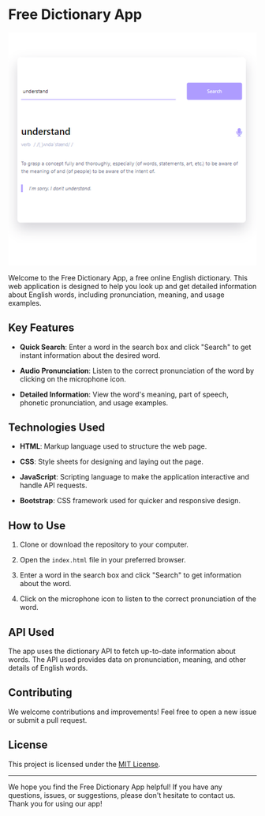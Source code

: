 # Free Dictionary App

![App Screenshot](assets/screen.png)

Welcome to the Free Dictionary App, a free online English dictionary. This web application is designed to help you look up and get detailed information about English words, including pronunciation, meaning, and usage examples.

## Key Features

- **Quick Search**: Enter a word in the search box and click "Search" to get instant information about the desired word.
  
- **Audio Pronunciation**: Listen to the correct pronunciation of the word by clicking on the microphone icon.

- **Detailed Information**: View the word's meaning, part of speech, phonetic pronunciation, and usage examples.

## Technologies Used

- **HTML**: Markup language used to structure the web page.
  
- **CSS**: Style sheets for designing and laying out the page.
  
- **JavaScript**: Scripting language to make the application interactive and handle API requests.

- **Bootstrap**: CSS framework used for quicker and responsive design.

## How to Use

1. Clone or download the repository to your computer.
   
2. Open the `index.html` file in your preferred browser.

3. Enter a word in the search box and click "Search" to get information about the word.

4. Click on the microphone icon to listen to the correct pronunciation of the word.

## API Used

The app uses the dictionary API to fetch up-to-date information about words. The API used provides data on pronunciation, meaning, and other details of English words.

## Contributing

We welcome contributions and improvements! Feel free to open a new issue or submit a pull request.

## License

This project is licensed under the [MIT License](LICENSE).



---

We hope you find the Free Dictionary App helpful! If you have any questions, issues, or suggestions, please don't hesitate to contact us. Thank you for using our app!
